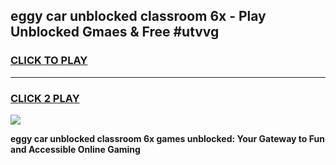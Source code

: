 
## eggy car unblocked classroom 6x - Play Unblocked Gmaes & Free #utvvg
<h3>
<a href="https://news.freeplayer.one?title=eggy_car_unblocked_classroom_6x&ref=24F">CLICK TO PLAY</a></h3>
<hr>

<h3>
<a href="https://news.freeplayer.one?title=eggy_car_unblocked_classroom_6x&ref=24F">CLICK 2 PLAY</a>
  
</h3>

<a href="https://news.freeplayer.one?title=eggy_car_unblocked_classroom_6x&ref=24F/"><img src="https://clearcache.store/games.png"></a>


**eggy car unblocked classroom 6x games unblocked: Your Gateway to Fun and Accessible Online Gaming**
